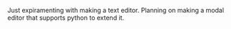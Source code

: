 Just expiramenting with making a text editor. Planning on making a modal editor that supports python to extend it.
